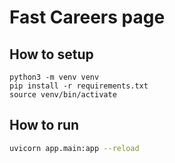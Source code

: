 # Fast Careers page

## How to setup
```
python3 -m venv venv
pip install -r requirements.txt
source venv/bin/activate
```

## How to run
```sh
uvicorn app.main:app --reload
```
